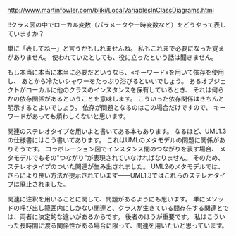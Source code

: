 http://www.martinfowler.com/bliki/LocalVariablesInClassDiagrams.html

!!クラス図の中でローカル変数（パラメータや一時変数など）をどうやって表していますか？

単に「表してねー」と言うかもしれませんね。
私もこれまで必要になった覚えがありません。
使われていたとしても、役に立ったという話は聞きません。

もし本当に本当に本当に必要だというなら、&laquo;キーワード&raquo;を用いて依存を使用し、
あとから冷たいシャワーをたっぷり浴びるといいでしょう。
あるオブジェクトがローカルに他のクラスのインスタンスを保有しているとき、
それは何らかの依存関係があるということを意味します。
こういった依存関係はきちんと明示するとよいでしょう。
依存が問題となるのはこの場合だけですので、
キーワードがあっても煩わしくないと思います。

関連のステレオタイプを用いよと書いてある本もあります。
なるほど、UML1.3の仕様書にはこう書いてあります。
これはUMLのメタモデルの問題に関係がありそうです。
コラボレーション図でインスタンス間のつながりを表す場合、
メタモデルでもその"つながり"が表現されていなければなりません。
そのため、ステレオタイプのついた関連が生み出されました。
UML2のメタモデルでは、さらにより良い方法が提示されています——UML1.3ではこれらのステレオタイプは廃止されました。

関連に注釈を用いることに関して、問題があるようにも思います。
単にメソッドの呼び出し範囲内にしかない関連と、クラスが生きている間存在する関連とでは、両者に決定的な違いがあるからです。
後者のほうが重要です。
私はこういった長時間に渡る関係性がある場合に限って、関連を用いたいと思っています。
